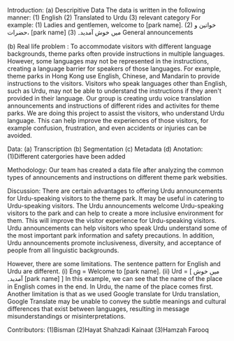 Introduction:
(a) Descripitive Data
The data is written in the following manner: (1) English (2) Translated to Urdu (3) relevant category
For example:
(1) Ladies and gentlemen, welcome to [park name].
(2) خواتین و حضرات، [park name] میں خوش آمدید۔
(3) General announcements

(b) Real life problem : To accommodate visitors with different language backgrounds, theme parks often provide instructions in multiple languages. However, some languages may not be represented in the instructions, creating a language barrier for speakers of those languages. For example, theme parks in Hong Kong use English, Chinese, and Mandarin to provide instructions to the visitors. Visitors who speak languages other than English, such as Urdu, may not be able to understand the instructions if they aren't provided in their language. Our group is creating urdu voice translation announcements and instructions of different rides and activites for theme parks. We are doing this project to assist the visitors, who understand Urdu language. This can help improve the experiences of those visitors, for example confusion, frustration, and even accidents or injuries can be avoided. 

Data:
(a) Transcription
(b) Segmentation
(c) Metadata
(d) Anotation: (1)Different catergories have been added

Methodology:
Our team has created a data file after analyzing the common types of announcements and instructions on different theme park websities.

Discussion: 
There are certain advantages to offering Urdu announcements for Urdu-speaking visitors to the theme park. It may be useful in catering to Urdu-speaking visitors. The Urdu announcements welcome Urdu-speaking visitors to the park and can help to create a more inclusive environment for them. This will improve the visitor experience for Urdu-speaking visitors. Urdu announcements can help visitors who speak Urdu understand some of the most important park information and safety precautions. In addition, Urdu announcements promote inclusiveness, diversity, and acceptance of people from all linguistic backgrounds.

However, there are some limitations. The sentence pattern for English and Urdu are different. 
(i) Eng = Welcome to [park name].
(ii) Urd = [ میں خوش آمدید۔ [park name] ]
In this example, we can see that the name of the place in English comes in the end. In Urdu, the name of the place comes first. Another limitation is that as we used Google translate for Urdu translation, Google Translate may be unable to convey the subtle meanings and cultural differences that exist between languages, resulting in message misunderstandings or misinterpretations. 

Contributors: (1)Bisman (2)Hayat Shahzadi Kainaat (3)Hamzah Farooq